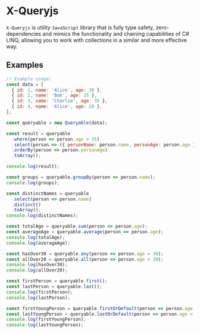# X-Queryjs

`X-Queryjs` is utility `JavaScript` library that is fully type safety, zero-dependencies and mimics the functionality and chaining capabilities of C# LINQ, allowing you to work with collections in a similar and more effective way.

## Examples

```js
// Example usage:
const data = [
  { id: 1, name: 'Alice', age: 30 },
  { id: 2, name: 'Bob', age: 25 },
  { id: 3, name: 'Charlie', age: 35 },
  { id: 4, name: 'Alice', age: 28 },
];

const queryable = new Queryable(data);

const result = queryable
  .where(person => person.age > 25)
  .select(person => ({ personName: person.name, personAge: person.age }))
  .orderBy(person => person.personAge)
  .toArray();

console.log(result);

const groups = queryable.groupBy(person => person.name);
console.log(groups);

const distinctNames = queryable
  .select(person => person.name)
  .distinct()
  .toArray();
console.log(distinctNames);

const totalAge = queryable.sum(person => person.age);
const averageAge = queryable.average(person => person.age);
console.log(totalAge);
console.log(averageAge);

const hasOver30 = queryable.any(person => person.age > 30);
const allOver20 = queryable.all(person => person.age > 20);
console.log(hasOver30);
console.log(allOver20);

const firstPerson = queryable.first();
const lastPerson = queryable.last();
console.log(firstPerson);
console.log(lastPerson);

const firstYoungPerson = queryable.firstOrDefault(person => person.age < 20, { id: 0, name: 'Default', age: 0 });
const lastYoungPerson = queryable.lastOrDefault(person => person.age < 20, { id: 0, name: 'Default', age: 0 });
console.log(firstYoungPerson);
console.log(lastYoungPerson);
```